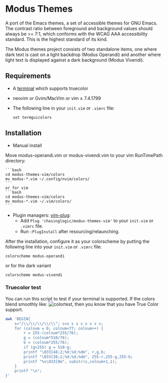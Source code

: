 # Modus Themes

A port of the Emacs themes, a set of accessible themes for GNU Emacs. The
contrast ratio between foreground and background values should always be >=
7:1, which conforms with the WCAG AAA accessibility standard.  This is the
highest standard of its kind.

The Modus themes project consists of two standalone items, one where
dark text is cast on a light backdrop (Modus Operandi) and another where
light text is displayed against a dark background (Modus Vivendi).

## Requirements
- A [terminal](https://gist.github.com/XVilka/8346728) which supports truecolor
- neovim or Gvim/MacVim or vim ≥ 7.4.1799
- The following line in your `init.vim` or `.vimrc` file:

    ```vim
    set termguicolors
    ```

## Installation

- Manual install

Move modus-operandi.vim or modus-vivendi.vim to your vim RunTimePath directory:

    ```bash
    cd modus-themes-vim/colors
    mv modus-*.vim ~/.config/nvim/colors/
    ```
    or for vim
    ```bash
    cd modus-themes-vim/colors
    mv modus-*.vim ~/.vim/colors/
    ```
- Plugin managers: [vim-plug](https://github.com/junegunn/vim-plug):
    - Add `Plug 'chasinglogic/modus-themes-vim'` to your `init.vim` or `.vimrc` file.
    - Run `:PlugInstall` after resourcing/relaunching.

After the installation, configure it as your colorscheme by putting the following line into your `init.vim` or `.vimrc` file:

```vim
colorscheme modus-operandi
```

or for the dark variant

```vim
colorscheme modus-vivendi
```
### Truecolor test

You can run this script to test if your terminal is supported. If the colors blend smoothly like: ![colortest](http://ww3.sinaimg.cn/large/5d4db8f9gw1f8into8gvgj20hf00o0sv.jpg), then you know that you have True Color support.

```bash
awk 'BEGIN{
    s="/\\/\\/\\/\\/\\"; s=s s s s s s s s;
    for (colnum = 0; colnum<77; colnum++) {
        r = 255-(colnum*255/76);
        g = (colnum*510/76);
        b = (colnum*255/76);
        if (g>255) g = 510-g;
        printf "\033[48;2;%d;%d;%dm", r,g,b;
        printf "\033[38;2;%d;%d;%dm", 255-r,255-g,255-b;
        printf "%s\033[0m", substr(s,colnum+1,1);
    }
    printf "\n";
}'
```
